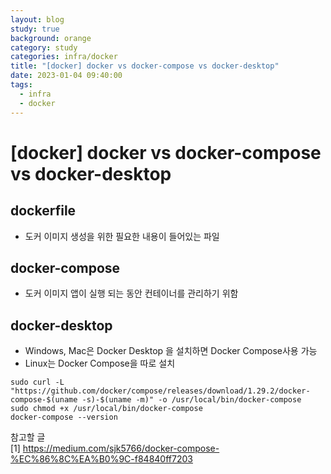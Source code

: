 ```yaml
---
layout: blog
study: true
background: orange
category: study
categories: infra/docker
title: "[docker] docker vs docker-compose vs docker-desktop"
date: 2023-01-04 09:40:00
tags:
  - infra
  - docker
---
```


# [docker] docker vs docker-compose vs docker-desktop

## dockerfile

- 도커 이미지 생성을 위한 필요한 내용이 들어있는 파일

## docker-compose

- 도커 이미지 앱이 실행 되는 동안 컨테이너를 관리하기 위함

## docker-desktop

- Windows, Mac은 Docker Desktop 을 설치하면 Docker Compose사용 가능
- Linux는 Docker Compose을 따로 설치

```shell
sudo curl -L "https://github.com/docker/compose/releases/download/1.29.2/docker-compose-$(uname -s)-$(uname -m)" -o /usr/local/bin/docker-compose
sudo chmod +x /usr/local/bin/docker-compose
docker-compose --version
```

참고할 글  
[1] https://medium.com/sjk5766/docker-compose-%EC%86%8C%EA%B0%9C-f84840ff7203